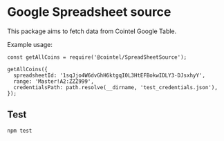 # Google Spreadsheet source

This package aims to fetch data from Cointel Google Table.

Example usage:

```
const getAllCoins = require('@cointel/SpreadSheetSource');

getAllCoins({
  spreadsheetId: '1sqJjo4W6dvGhH6ktgqI0L3HtEFBokwIDLY3-DJsxhyY',
  range: 'Master!A2:ZZZ999',
  credentialsPath: path.resolve(__dirname, 'test_credentials.json'),
});

```

## Test

```
npm test
```